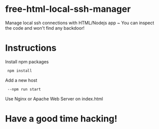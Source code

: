 # free-html-local-ssh-manager
Manage local ssh connections with HTML/Nodejs app ~ You can inspect the code and won't find any backdoor! <br>

# Instructions

Install npm packages
```bash
 npm install
```
Add a new host
```bash
 --npm run start
```

Use Nginx or Apache Web Server on index.html

# Have a good time hacking!
